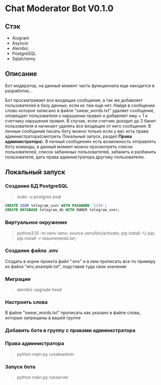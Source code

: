 # Chat Moderator Bot V0.1.0

## Стэк

- Aiogram
- Asyncio
- Alembic
- PostgreSQL
- Sqlalchemy

## Описание

Бот модератор, на данный момент часть функционала еще находится в разработке...

Бот просматривает все входящие сообщения, а так же добавляет пользователей в базу данных, если их там еще нет. Найдя в сообщении слово которое записано в файле "swear_words.txt" удаляет сообщение, оповещает пользователя о нарушении правил и добавляет ему + 1 к счетчику нарушения правил. В случае, если счетчик доходит до 3 банит пользователя и начинает удалять все входящие от него сообщения. В личные сообщения писать боту можно только если у вас есть права администратора(смотреть Локальный запуск, раздел **Права администратора**). В личный сообщениях есть возможность отправлять боту команды, в данный момент можно просмотреть список пользователей, список забаненых пользователей, забанить и разбанить пользователя, дать права администратора другому пользователю.

## Локальный запуск

### Создание БД PostgreSQL

> sudo -u postgres psql

``` sql
CREATE USER telegram_user WITH PASSWORD '1234';
CREATE DATABASE telegram_db WITH OWNER telegram_user;
```

### Виртуальное окружение
> python3.10 -m venv venv;
> source venv/bin/activate;
> pip install -U pip;
> pip install -r requirements.txt;

### Создание файла .env

Создать в корне проекта файл ".env" и в нем прописать все по примеру из файла "env_example.txt", 
подставив туда свои значения

### Миграции

> alembic upgrade head

### Настроить слова

В файле "swear_words.txt" прописать как указано в файле
слова, которые запрещены в вашей группе

### Добавить бота в группу с правами администратора

### Права администратора
> python main.py createadmin

### Запуск бота
> python main.py runserver